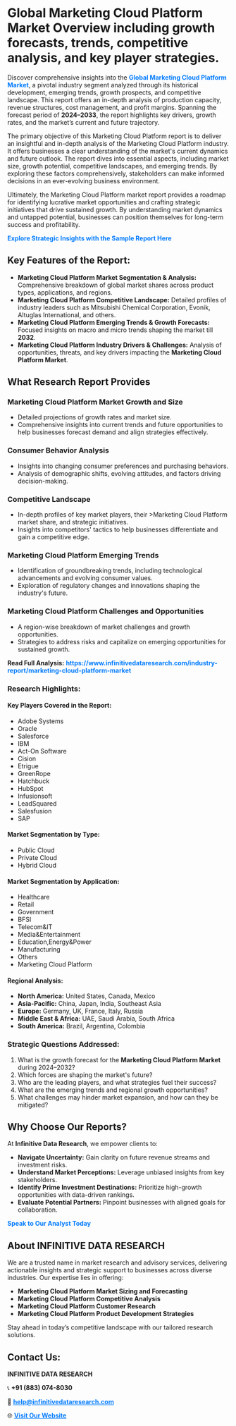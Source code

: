 <h1>Global Marketing Cloud Platform Market Overview including growth forecasts, trends, competitive analysis, and key player strategies.</h1>
<p>
Discover comprehensive insights into the 
<a href="https://www.infinitivedataresearch.com/industry-report/marketing-cloud-platform-market" rel="dofollow" style="color: #007BFF; text-decoration: none;"><strong>Global Marketing Cloud Platform Market</strong></a>, a pivotal industry segment analyzed through its historical development, emerging trends, growth prospects, and competitive landscape. This report offers an in-depth analysis of production capacity, revenue structures, cost management, and profit margins. Spanning the forecast period of <strong>2024–2033</strong>, the report highlights key drivers, growth rates, and the market’s current and future trajectory.
</p>
<p>
The primary objective of this Marketing Cloud Platform report is to deliver an insightful and in-depth analysis of the Marketing Cloud Platform industry. It offers businesses a clear understanding of the market's current dynamics and future outlook. The report dives into essential aspects, including market size, growth potential, competitive landscapes, and emerging trends. By exploring these factors comprehensively, stakeholders can make informed decisions in an ever-evolving business environment.
</p>
<p>
Ultimately, the Marketing Cloud Platform market report provides a roadmap for identifying lucrative market opportunities and crafting strategic initiatives that drive sustained growth. By understanding market dynamics and untapped potential, businesses can position themselves for long-term success and profitability.
</p>
<p>
<a href="https://www.infinitivedataresearch.com/request-sample/reportId=102087" style="color: #007BFF; text-decoration: none;"><strong>Explore Strategic Insights with the Sample Report Here</strong></a>
</p>

<h2>Key Features of the Report:</h2>
<ul>
<li><strong>Marketing Cloud Platform Market Segmentation & Analysis:</strong> Comprehensive breakdown of global market shares across product types, applications, and regions.</li>
<li><strong>Marketing Cloud Platform Competitive Landscape:</strong> Detailed profiles of industry leaders such as Mitsubishi Chemical Corporation, Evonik, Altuglas International, and others.</li>
<li><strong>Marketing Cloud Platform Emerging Trends & Growth Forecasts:</strong> Focused insights on macro and micro trends shaping the market till <strong>2032</strong>.</li>
<li><strong>Marketing Cloud Platform Industry Drivers & Challenges:</strong> Analysis of opportunities, threats, and key drivers impacting the <strong>Marketing Cloud Platform Market</strong>.</li>
</ul>

<h2>What Research Report Provides</h2>
<h3>Marketing Cloud Platform Market Growth and Size</h3>
<ul>
<li>Detailed projections of growth rates and market size.</li>
<li>Comprehensive insights into current trends and future opportunities to help businesses forecast demand and align strategies effectively.</li>
</ul>

<h3>Consumer Behavior Analysis</h3>
<ul>
<li>Insights into changing consumer preferences and purchasing behaviors.</li>
<li>Analysis of demographic shifts, evolving attitudes, and factors driving decision-making.</li>
</ul>

<h3>Competitive Landscape</h3>
<ul>
<li>In-depth profiles of key market players, their >Marketing Cloud Platform market share, and strategic initiatives.</li>
<li>Insights into competitors' tactics to help businesses differentiate and gain a competitive edge.</li>
</ul>

<h3>Marketing Cloud Platform Emerging Trends</h3>
<ul>
<li>Identification of groundbreaking trends, including technological advancements and evolving consumer values.</li>
<li>Exploration of regulatory changes and innovations shaping the industry's future.</li>
</ul>

<h3>Marketing Cloud Platform Challenges and Opportunities</h3>
<ul>
<li>A region-wise breakdown of market challenges and growth opportunities.</li>
<li>Strategies to address risks and capitalize on emerging opportunities for sustained growth.</li>
</ul>
<p><strong>Read Full Analysis:</strong> <a href="https://www.infinitivedataresearch.com/industry-report/marketing-cloud-platform-market" rel="dofollow" style="color: #007BFF; text-decoration: none;"><strong>https://www.infinitivedataresearch.com/industry-report/marketing-cloud-platform-market</strong></a></p>
<h3>Research Highlights:</h3>
<h4>Key Players Covered in the Report:</h4>
<ul><li>Adobe Systems</li><li>Oracle</li><li>Salesforce</li><li>IBM</li><li>Act-On Software</li><li>Cision</li><li>Etrigue</li><li>GreenRope</li><li>Hatchbuck</li><li>HubSpot</li><li>Infusionsoft</li><li>LeadSquared</li><li>Salesfusion</li><li>SAP</li></ul>
<h4>Market Segmentation by Type:</h4>
<ul><li>Public Cloud</li><li>Private Cloud</li><li>Hybrid Cloud</li></ul>
<h4>Market Segmentation by Application:</h4>
<ul><li>Healthcare</li><li>Retail</li><li>Government</li><li>BFSI</li><li>Telecom&amp;IT</li><li>Media&amp;Entertainment</li><li>Education,Energy&amp;Power</li><li>Manufacturing</li><li>Others</li><li>Marketing Cloud Platform</li></ul>

<h4>Regional Analysis:</h4>
<ul>
<li><strong>North America:</strong> United States, Canada, Mexico</li>
<li><strong>Asia-Pacific:</strong> China, Japan, India, Southeast Asia</li>
<li><strong>Europe:</strong> Germany, UK, France, Italy, Russia</li>
<li><strong>Middle East & Africa:</strong> UAE, Saudi Arabia, South Africa</li>
<li><strong>South America:</strong> Brazil, Argentina, Colombia</li>
</ul>

<h3>Strategic Questions Addressed:</h3>
<ol>
<li>What is the growth forecast for the <strong>Marketing Cloud Platform Market</strong> during 2024–2032?</li>
<li>Which forces are shaping the market's future?</li>
<li>Who are the leading players, and what strategies fuel their success?</li>
<li>What are the emerging trends and regional growth opportunities?</li>
<li>What challenges may hinder market expansion, and how can they be mitigated?</li>
</ol>

<h2>Why Choose Our Reports?</h2>
<p>At <strong>Infinitive Data Research</strong>, we empower clients to:</p>
<ul>
<li><strong>Navigate Uncertainty:</strong> Gain clarity on future revenue streams and investment risks.</li>
<li><strong>Understand Market Perceptions:</strong> Leverage unbiased insights from key stakeholders.</li>
<li><strong>Identify Prime Investment Destinations:</strong> Prioritize high-growth opportunities with data-driven rankings.</li>
<li><strong>Evaluate Potential Partners:</strong> Pinpoint businesses with aligned goals for collaboration.</li>
</ul>
<p><a href="https://www.infinitivedataresearch.com/industry-report/marketing-cloud-platform-market" rel="dofollow" style="color: #007BFF; text-decoration: none;"><strong>Speak to Our Analyst Today</strong></a></p>

<h2>About INFINITIVE DATA RESEARCH</h2>
<p>We are a trusted name in market research and advisory services, delivering actionable insights and strategic support to businesses across diverse industries. Our expertise lies in offering:</p>
<ul>
<li><strong>Marketing Cloud Platform Market Sizing and Forecasting</strong></li>
<li><strong>Marketing Cloud Platform Competitive Analysis</strong></li>
<li><strong>Marketing Cloud Platform Customer Research</strong></li>
<li><strong>Marketing Cloud Platform Product Development Strategies</strong></li>
</ul>
<p>Stay ahead in today’s competitive landscape with our tailored research solutions.</p>

<h2>Contact Us:</h2>
<p><strong>INFINITIVE DATA RESEARCH</strong></p>
<p>📞 <strong>+91 (883) 074-8030</strong></p>
<p>📧 <strong><a href="mailto:help@infinitivedataresearch.com" style="color: #007BFF;">help@infinitivedataresearch.com</a></strong></p>
<p>🌐 <strong><a href="https://www.infinitivedataresearch.com" rel="dofollow" style="color: #007BFF;">Visit Our Website</a></strong></p>